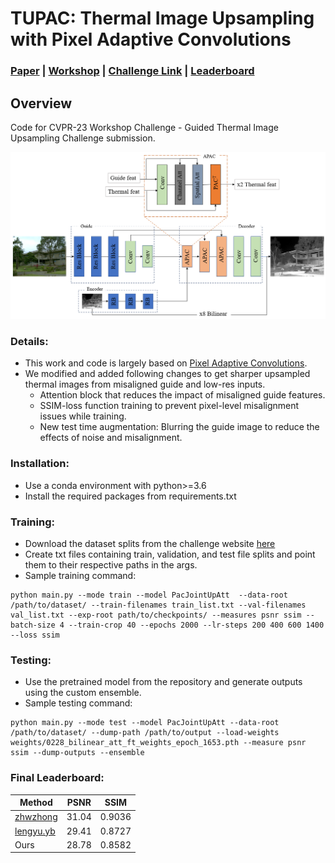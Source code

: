 # TUPAC: Thermal Image Upsampling with Pixel Adaptive Convolutions
### [Paper](https://openaccess.thecvf.com/content/CVPR2023W/PBVS/papers/Rivadeneira_Thermal_Image_Super-Resolution_Challenge_Results_-_PBVS_2023_CVPRW_2023_paper.pdf) | [Workshop](https://pbvs-workshop.github.io/index.html) | [Challenge Link](https://pbvs-workshop.github.io/challenge.html) | [Leaderboard](https://codalab.lisn.upsaclay.fr/competitions/9666#results)

## Overview
Code for CVPR-23 Workshop Challenge - Guided Thermal Image Upsampling Challenge submission.

![Fig: TUPAC architecture for Unaligned Guided Thermal Image Usampling](arch.png "Architecture")
### Details:
* This work and code is largely based on [Pixel Adaptive Convolutions](https://github.com/NVlabs/pacnet/tree/master).
* We modified and added following changes to get sharper upsampled thermal images from misaligned guide and low-res inputs.
  * Attention block that reduces the impact of misaligned guide features.
  * SSIM-loss function training to prevent pixel-level misalignment issues while training.
  * New test time augmentation: Blurring the guide image to reduce the effects of noise and misalignment.

### Installation:
* Use a conda environment with python>=3.6
* Install the required packages from requirements.txt

### Training:
* Download the dataset splits from the challenge website [here](https://codalab.lisn.upsaclay.fr/competitions/9666#participate)
* Create txt files containing train, validation, and test file splits and point them to their respective paths in the args.
* Sample training command: 
```
python main.py --mode train --model PacJointUpAtt  --data-root /path/to/dataset/ --train-filenames train_list.txt --val-filenames val_list.txt --exp-root path/to/checkpoints/ --measures psnr ssim --batch-size 4 --train-crop 40 --epochs 2000 --lr-steps 200 400 600 1400 --loss ssim
```

### Testing:
* Use the pretrained model from the repository and generate outputs using the custom ensemble.
* Sample testing command:
```
python main.py --mode test --model PacJointUpAtt --data-root /path/to/dataset/ --dump-path /path/to/output --load-weights weights/0228_bilinear_att_ft_weights_epoch_1653.pth --measure psnr ssim --dump-outputs --ensemble
```

### Final Leaderboard:
| Method        | PSNR  | SSIM   |
|---------------|-------|--------|
| [zhwzhong](https://codalab.lisn.upsaclay.fr/competitions/9666#results)  | 31.04 | 0.9036 |
| [lengyu.yb](https://codalab.lisn.upsaclay.fr/competitions/9666#results) | 29.41 | 0.8727 |
| Ours          | 28.78 | 0.8582 |


